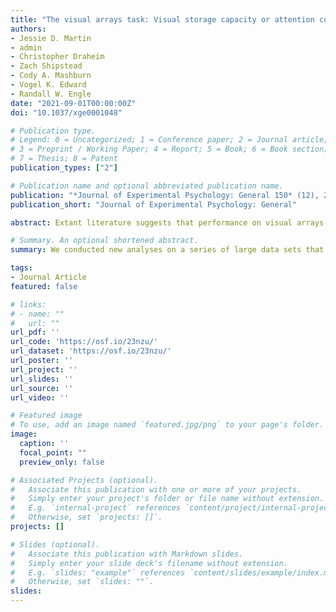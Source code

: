 ```yaml
---
title: "The visual arrays task: Visual storage capacity or attention control?"
authors:
- Jessie D. Martin
- admin
- Christopher Draheim
- Zach Shipstead
- Cody A. Mashburn
- Vogel K. Edward
- Randall W. Engle
date: "2021-09-01T00:00:00Z"
doi: "10.1037/xge0001048"

# Publication type.
# Legend: 0 = Uncategorized; 1 = Conference paper; 2 = Journal article;
# 3 = Preprint / Working Paper; 4 = Report; 5 = Book; 6 = Book section;
# 7 = Thesis; 8 = Patent
publication_types: ["2"]

# Publication name and optional abbreviated publication name.
publication: "*Journal of Experimental Psychology: General 150* (12), 2525–2551"
publication_short: "Journal of Experimental Psychology: General"

abstract: Extant literature suggests that performance on visual arrays tasks reflects limited-capacity storage of visual information. However, there is also evidence to suggest that visual arrays task performance reflects individual differences in controlled processing. The purpose of this study was to empirically evaluate the degree to which visual arrays tasks are more closely related to memory storage capacity or measures of attention control. To this end, we conducted new analyses on a series of large data sets that incorporate various versions of a visual arrays task. Based on these analyses, we suggest that the degree to which the visual arrays is related to memory storage ability or effortful attention control may be task-dependent. Specifically, when versions of the task require participants to ignore elements of the target display, individual differences in controlled attention reliably provide unique predictive value. Therefore, at least some versions of the visual arrays tasks can be used as valid indicators of individual differences in attention control.

# Summary. An optional shortened abstract.
summary: We conducted new analyses on a series of large data sets that incorporate various versions of a visual arrays task. Based on these analyses, we suggest that the degree to which the visual arrays is related to memory storage ability or effortful attention control may be task-dependent.

tags:
- Journal Article
featured: false

# links:
# - name: ""
#   url: ""
url_pdf: ''
url_code: 'https://osf.io/23nzu/'
url_dataset: 'https://osf.io/23nzu/'
url_poster: ''
url_project: ''
url_slides: ''
url_source: ''
url_video: ''

# Featured image
# To use, add an image named `featured.jpg/png` to your page's folder. 
image:
  caption: ''
  focal_point: ""
  preview_only: false

# Associated Projects (optional).
#   Associate this publication with one or more of your projects.
#   Simply enter your project's folder or file name without extension.
#   E.g. `internal-project` references `content/project/internal-project/index.md`.
#   Otherwise, set `projects: []`.
projects: []

# Slides (optional).
#   Associate this publication with Markdown slides.
#   Simply enter your slide deck's filename without extension.
#   E.g. `slides: "example"` references `content/slides/example/index.md`.
#   Otherwise, set `slides: ""`.
slides: 
---
```




